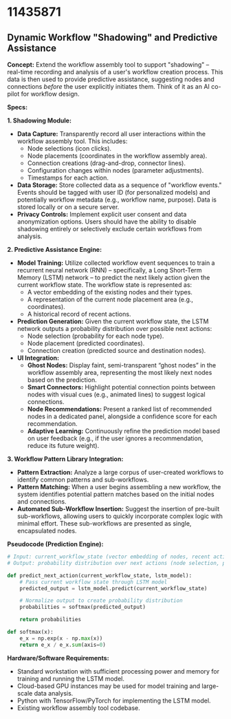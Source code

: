 # 11435871

## Dynamic Workflow "Shadowing" and Predictive Assistance

**Concept:** Extend the workflow assembly tool to support "shadowing" – real-time recording and analysis of a user's workflow creation process. This data is then used to provide predictive assistance, suggesting nodes and connections *before* the user explicitly initiates them. Think of it as an AI co-pilot for workflow design.

**Specs:**

**1. Shadowing Module:**

*   **Data Capture:**  Transparently record all user interactions within the workflow assembly tool. This includes:
    *   Node selections (icon clicks).
    *   Node placements (coordinates in the workflow assembly area).
    *   Connection creations (drag-and-drop, connector lines).
    *   Configuration changes within nodes (parameter adjustments).
    *   Timestamps for each action.
*   **Data Storage:**  Store collected data as a sequence of "workflow events." Events should be tagged with user ID (for personalized models) and potentially workflow metadata (e.g., workflow name, purpose). Data is stored locally or on a secure server.
*   **Privacy Controls:** Implement explicit user consent and data anonymization options.  Users should have the ability to disable shadowing entirely or selectively exclude certain workflows from analysis.

**2. Predictive Assistance Engine:**

*   **Model Training:** Utilize collected workflow event sequences to train a recurrent neural network (RNN) – specifically, a Long Short-Term Memory (LSTM) network – to predict the next likely action given the current workflow state. The workflow state is represented as:
    *   A vector embedding of the existing nodes and their types.
    *   A representation of the current node placement area (e.g., coordinates).
    *   A historical record of recent actions.
*   **Prediction Generation:** Given the current workflow state, the LSTM network outputs a probability distribution over possible next actions:
    *   Node selection (probability for each node type).
    *   Node placement (predicted coordinates).
    *   Connection creation (predicted source and destination nodes).
*   **UI Integration:**
    *   **Ghost Nodes:**  Display faint, semi-transparent “ghost nodes” in the workflow assembly area, representing the most likely next nodes based on the prediction.
    *   **Smart Connectors:**  Highlight potential connection points between nodes with visual cues (e.g., animated lines) to suggest logical connections.
    *   **Node Recommendations:**  Present a ranked list of recommended nodes in a dedicated panel, alongside a confidence score for each recommendation.
    *   **Adaptive Learning:** Continuously refine the prediction model based on user feedback (e.g., if the user ignores a recommendation, reduce its future weight).

**3. Workflow Pattern Library Integration:**

*   **Pattern Extraction:** Analyze a large corpus of user-created workflows to identify common patterns and sub-workflows.
*   **Pattern Matching:**  When a user begins assembling a new workflow, the system identifies potential pattern matches based on the initial nodes and connections.
*   **Automated Sub-Workflow Insertion:**  Suggest the insertion of pre-built sub-workflows, allowing users to quickly incorporate complex logic with minimal effort.  These sub-workflows are presented as single, encapsulated nodes.

**Pseudocode (Prediction Engine):**

```python
# Input: current_workflow_state (vector embedding of nodes, recent actions)
# Output: probability distribution over next actions (node selection, placement)

def predict_next_action(current_workflow_state, lstm_model):
    # Pass current workflow state through LSTM model
    predicted_output = lstm_model.predict(current_workflow_state)

    # Normalize output to create probability distribution
    probabilities = softmax(predicted_output)

    return probabilities

def softmax(x):
    e_x = np.exp(x - np.max(x))
    return e_x / e_x.sum(axis=0)
```

**Hardware/Software Requirements:**

*   Standard workstation with sufficient processing power and memory for training and running the LSTM model.
*   Cloud-based GPU instances may be used for model training and large-scale data analysis.
*   Python with TensorFlow/PyTorch for implementing the LSTM model.
*   Existing workflow assembly tool codebase.